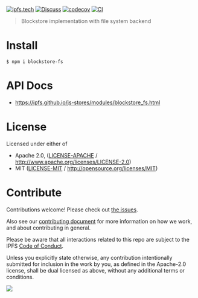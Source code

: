 [![ipfs.tech](https://img.shields.io/badge/project-IPFS-blue.svg?style=flat-square)](https://ipfs.tech)
[![Discuss](https://img.shields.io/discourse/https/discuss.ipfs.tech/posts.svg?style=flat-square)](https://discuss.ipfs.tech)
[![codecov](https://img.shields.io/codecov/c/github/ipfs/js-stores.svg?style=flat-square)](https://codecov.io/gh/ipfs/js-stores)
[![CI](https://img.shields.io/github/actions/workflow/status/ipfs/js-stores/js-test-and-release.yml?branch=main\&style=flat-square)](https://github.com/ipfs/js-stores/actions/workflows/js-test-and-release.yml?query=branch%3Amain)

> Blockstore implementation with file system backend

# Install

```console
$ npm i blockstore-fs
```

# API Docs

- <https://ipfs.github.io/js-stores/modules/blockstore_fs.html>

# License

Licensed under either of

- Apache 2.0, ([LICENSE-APACHE](LICENSE-APACHE) / <http://www.apache.org/licenses/LICENSE-2.0>)
- MIT ([LICENSE-MIT](LICENSE-MIT) / <http://opensource.org/licenses/MIT>)

# Contribute

Contributions welcome! Please check out [the issues](https://github.com/ipfs/js-stores/issues).

Also see our [contributing document](https://github.com/ipfs/community/blob/master/CONTRIBUTING_JS.md) for more information on how we work, and about contributing in general.

Please be aware that all interactions related to this repo are subject to the IPFS [Code of Conduct](https://github.com/ipfs/community/blob/master/code-of-conduct.md).

Unless you explicitly state otherwise, any contribution intentionally submitted for inclusion in the work by you, as defined in the Apache-2.0 license, shall be dual licensed as above, without any additional terms or conditions.

[![](https://cdn.rawgit.com/jbenet/contribute-ipfs-gif/master/img/contribute.gif)](https://github.com/ipfs/community/blob/master/CONTRIBUTING.md)
